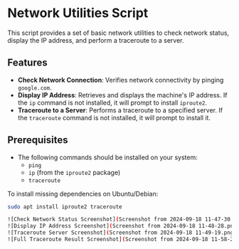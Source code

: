 # Network Utilities Script

This script provides a set of basic network utilities to check network status, display the IP address, and perform a traceroute to a server.

## Features
- **Check Network Connection**: Verifies network connectivity by pinging `google.com`.
- **Display IP Address**: Retrieves and displays the machine's IP address. If the `ip` command is not installed, it will prompt to install `iproute2`.
- **Traceroute to a Server**: Performs a traceroute to a specified server. If the `traceroute` command is not installed, it will prompt to install it.

## Prerequisites
- The following commands should be installed on your system:
    - `ping`
    - `ip` (from the `iproute2` package)
    - `traceroute`

To install missing dependencies on Ubuntu/Debian:
```bash
sudo apt install iproute2 traceroute

![Check Network Status Screenshot](Screenshot from 2024-09-18 11-47-30.png)
![Display IP Address Screenshot](Screenshot from 2024-09-18 11-48-28.png)
![Traceroute Server Screenshot](Screenshot from 2024-09-18 11-49-19.png)
![Full Traceroute Result Screenshot](Screenshot from 2024-09-18 11-58-27.png)
